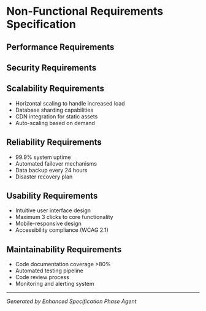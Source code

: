 # Non-Functional Requirements Specification

## Performance Requirements


## Security Requirements


## Scalability Requirements
- Horizontal scaling to handle increased load
- Database sharding capabilities
- CDN integration for static assets
- Auto-scaling based on demand

## Reliability Requirements
- 99.9% system uptime
- Automated failover mechanisms
- Data backup every 24 hours
- Disaster recovery plan

## Usability Requirements
- Intuitive user interface design
- Maximum 3 clicks to core functionality
- Mobile-responsive design
- Accessibility compliance (WCAG 2.1)

## Maintainability Requirements
- Code documentation coverage >80%
- Automated testing pipeline
- Code review process
- Monitoring and alerting system

---

*Generated by Enhanced Specification Phase Agent*
